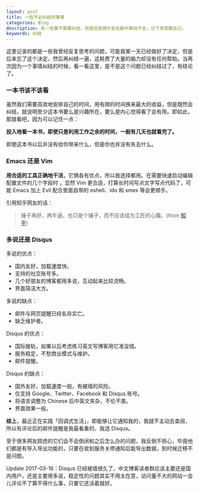 ```yaml
---
layout: post
title: 一些不必纠结的事情
categories: Blog
description: 有一些事不需要纠结，但是还是偶尔会在脑中萦绕不去，记下来提醒自己。
keywords: 纠结
---
```


这里记录的都是一些我曾经反复思考的问题，可能我某一天已经做好了决定，但是后来忘了这个决定，然后再纠结一遍，这耗费了大量的脑力却没有任何帮助。当再次因为一个事情纠结的时候，看一看这里，是不是这个问题已经纠结过了，有结论了。

### 一本书该不该看

虽然我们需要高效地安排自己的时间，用有限的时间换来最大的收益，但是既然会纠结，就说明至少这本书要么是兴趣所在，要么是内心觉得看了会有用。即如此，那就看吧，因为可以记住一点：

**投入地看一本书，即使只是利用工作之余的时间，一般有几天也就看完了。**

即使这本书以后并没有给你带来什么，但是你也并没有失去什么。

### Emacs 还是 Vim

**用合适的工具正确地干活**，它俩各有优点，所以我选择都用。在需要快速启动编辑配置文件的几个字段时 ，显然 Vim 更合适，打算长时间写点文字写点代码了，可能 Emacs 加上 Evil 配合里面自带的 eshell、ido 和 smex 等会更顺手。

引用知乎网友的话：

> 锤子再好，再牛逼，也只是个锤子，而不应该成为工匠的心魔。(from [知乎](http://zhi.hu/WlGf))

### 多说还是 Disqus

多说的优点：

* 国内友好，加载速度快。
* 支持的社交账号多。
* 几个好朋友的博客都用多说，互动起来比较流畅。
* 界面简洁大方。

多说的缺点：

* 邮件与网页提醒已经名存实亡。
* 缺乏维护者。

Disqus 的优点：

* 国际接轨，如果以后考虑练习英文写博客用它准没错。
* 服务稳定，不愁商业模式与维护。
* 邮件提醒。

Disqus 的缺点：

* 国外友好，加载速度一般，有被墙的风险。
* 仅支持 Google、Twitter、Facebook 和 Disqus 账号。
* 将语言调整为 Chinese 后中英文夹杂，不伦不类。
* 界面效果一般。

**综上**，最近正在实践「回调式生活」，即能够让它通知我的，我就不主动去查阅，所以有评论后的邮件提醒是我最看重的，我选 Disqus。

至于很多网友顾虑的它们会不会倒闭和之后怎么办的问题，我反倒不担心，毕竟他们都是有导入导出功能的，只要在收到服务关停通知后能导出数据，到时候迁移不是问题。

Update 2017-03-16：Disqus 已经被墙很久了，中文博客读者群应该主要还是国内用户，还是主要用多说，稳定性的问题其实不用太在意，访问量不大的网站一会儿评论不了算不得什么事，只要它还活着就好。

